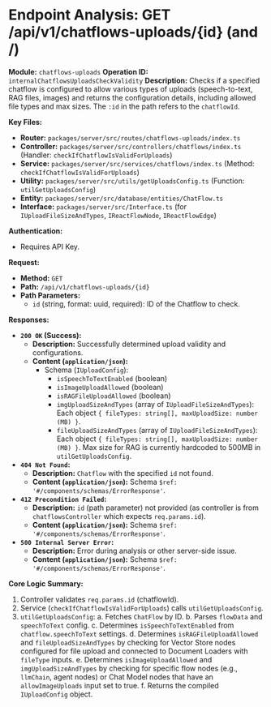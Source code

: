# Endpoint Analysis: GET /api/v1/chatflows-uploads/{id} (and /)

**Module:** `chatflows-uploads`
**Operation ID:** `internalChatflowsUploadsCheckValidity`
**Description:** Checks if a specified chatflow is configured to allow various types of uploads (speech-to-text, RAG files, images) and returns the configuration details, including allowed file types and max sizes. The `:id` in the path refers to the `chatflowId`.

**Key Files:**
*   **Router:** `packages/server/src/routes/chatflows-uploads/index.ts`
*   **Controller:** `packages/server/src/controllers/chatflows/index.ts` (Handler: `checkIfChatflowIsValidForUploads`)
*   **Service:** `packages/server/src/services/chatflows/index.ts` (Method: `checkIfChatflowIsValidForUploads`)
*   **Utility:** `packages/server/src/utils/getUploadsConfig.ts` (Function: `utilGetUploadsConfig`)
*   **Entity:** `packages/server/src/database/entities/ChatFlow.ts`
*   **Interface:** `packages/server/src/Interface.ts` (for `IUploadFileSizeAndTypes`, `IReactFlowNode`, `IReactFlowEdge`)

**Authentication:**
*   Requires API Key.

**Request:**
*   **Method:** `GET`
*   **Path:** `/api/v1/chatflows-uploads/{id}`
*   **Path Parameters:**
    *   `id` (string, format: uuid, required): ID of the Chatflow to check.

**Responses:**

*   **`200 OK` (Success):**
    *   **Description:** Successfully determined upload validity and configurations.
    *   **Content (`application/json`):**
        *   Schema (`IUploadConfig`):
            *   `isSpeechToTextEnabled` (boolean)
            *   `isImageUploadAllowed` (boolean)
            *   `isRAGFileUploadAllowed` (boolean)
            *   `imgUploadSizeAndTypes` (array of `IUploadFileSizeAndTypes`): Each object `{ fileTypes: string[], maxUploadSize: number (MB) }`.
            *   `fileUploadSizeAndTypes` (array of `IUploadFileSizeAndTypes`): Each object `{ fileTypes: string[], maxUploadSize: number (MB) }`. Max size for RAG is currently hardcoded to 500MB in `utilGetUploadsConfig`.
*   **`404 Not Found`:**
    *   **Description:** `Chatflow` with the specified `id` not found.
    *   **Content (`application/json`):** Schema `$ref: '#/components/schemas/ErrorResponse'`.
*   **`412 Precondition Failed`:**
    *   **Description:** `id` (path parameter) not provided (as controller is from `chatflowsController` which expects `req.params.id`).
    *   **Content (`application/json`):** Schema `$ref: '#/components/schemas/ErrorResponse'`.
*   **`500 Internal Server Error`:**
    *   **Description:** Error during analysis or other server-side issue.
    *   **Content (`application/json`):** Schema `$ref: '#/components/schemas/ErrorResponse'`.

**Core Logic Summary:**
1. Controller validates `req.params.id` (chatflowId).
2. Service (`checkIfChatflowIsValidForUploads`) calls `utilGetUploadsConfig`.
3. `utilGetUploadsConfig`:
    a. Fetches `ChatFlow` by ID.
    b. Parses `flowData` and `speechToText` config.
    c. Determines `isSpeechToTextEnabled` from `chatflow.speechToText` settings.
    d. Determines `isRAGFileUploadAllowed` and `fileUploadSizeAndTypes` by checking for Vector Store nodes configured for file upload and connected to Document Loaders with `fileType` inputs.
    e. Determines `isImageUploadAllowed` and `imgUploadSizeAndTypes` by checking for specific flow nodes (e.g., `llmChain`, agent nodes) or Chat Model nodes that have an `allowImageUploads` input set to true.
    f. Returns the compiled `IUploadConfig` object.
